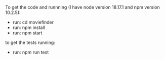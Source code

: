 To get the code and runnning (I have node version 18.17.1 and npm version 10.2.5):
- run: cd moviefinder
- run: npm install
- run: npm start

to get the tests running: 
- run: npm run test
